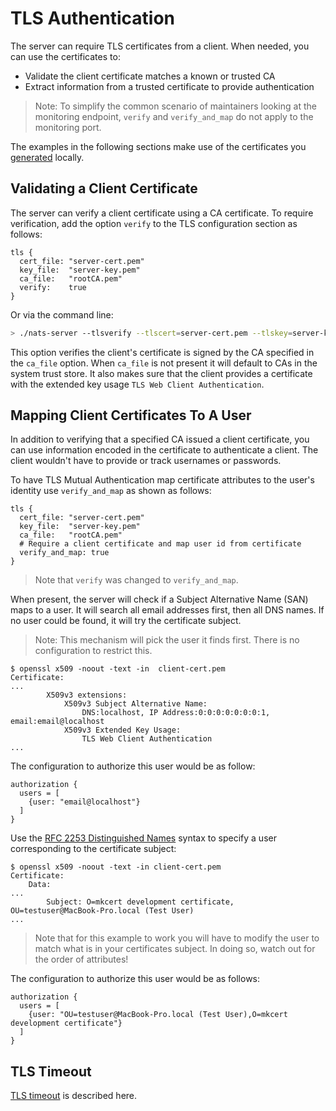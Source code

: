 # TLS Authentication

The server can require TLS certificates from a client. When needed, you can use the certificates to:

* Validate the client certificate matches a known or trusted CA
* Extract information from a trusted certificate to provide authentication

> Note: To simplify the common scenario of maintainers looking at the monitoring endpoint, `verify` and `verify_and_map` do not apply to the monitoring port.

The examples in the following sections make use of the certificates you [generated](../tls.md#Self-Signed-Certificates-for-Testing) locally.

## Validating a Client Certificate

The server can verify a client certificate using a CA certificate. To require verification, add the option `verify` to the TLS configuration section as follows:

```text
tls {
  cert_file: "server-cert.pem"
  key_file:  "server-key.pem"
  ca_file:   "rootCA.pem"
  verify:    true
}
```

Or via the command line:

```bash
> ./nats-server --tlsverify --tlscert=server-cert.pem --tlskey=server-key.pem --tlscacert=rootCA.pem
```

This option verifies the client's certificate is signed by the CA specified in the `ca_file` option.
When `ca_file` is not present it will default to CAs in the system trust store.
It also makes sure that the client provides a certificate with the extended key usage `TLS Web Client Authentication`.

## Mapping Client Certificates To A User

In addition to verifying that a specified CA issued a client certificate, you can use information encoded in the certificate to authenticate a client. The client wouldn't have to provide or track usernames or passwords.

To have TLS Mutual Authentication map certificate attributes to the user's identity use `verify_and_map` as shown as follows:

```text
tls {
  cert_file: "server-cert.pem"
  key_file:  "server-key.pem"
  ca_file:   "rootCA.pem"
  # Require a client certificate and map user id from certificate
  verify_and_map: true
}
```

> Note that `verify` was changed to `verify_and_map`.

When present, the server will check if a Subject Alternative Name \(SAN\) maps to a user. It will search all email addresses first, then all DNS names. If no user could be found, it will try the certificate subject. 

> Note: This mechanism will pick the user it finds first. There is no configuration to restrict this. 

```text
$ openssl x509 -noout -text -in  client-cert.pem
Certificate:
...
        X509v3 extensions:
            X509v3 Subject Alternative Name:
                DNS:localhost, IP Address:0:0:0:0:0:0:0:1, email:email@localhost
            X509v3 Extended Key Usage:
                TLS Web Client Authentication
...
```

The configuration to authorize this user would be as follow:

```text
authorization {
  users = [
    {user: "email@localhost"}
  ]
}
```

Use the [RFC 2253 Distinguished Names](https://tools.ietf.org/html/rfc2253) syntax to specify a user corresponding to the certificate subject:

```text
$ openssl x509 -noout -text -in client-cert.pem
Certificate:
    Data:
...
        Subject: O=mkcert development certificate, OU=testuser@MacBook-Pro.local (Test User)
...
```

> Note that for this example to work you will have to modify the user to match what is in your certificates subject.
> In doing so, watch out for the order of attributes!

The configuration to authorize this user would be as follows:

```text
authorization {
  users = [
    {user: "OU=testuser@MacBook-Pro.local (Test User),O=mkcert development certificate"}
  ]
}
```

## TLS Timeout

[TLS timeout](../tls.md#tls-timeout) is described here.

